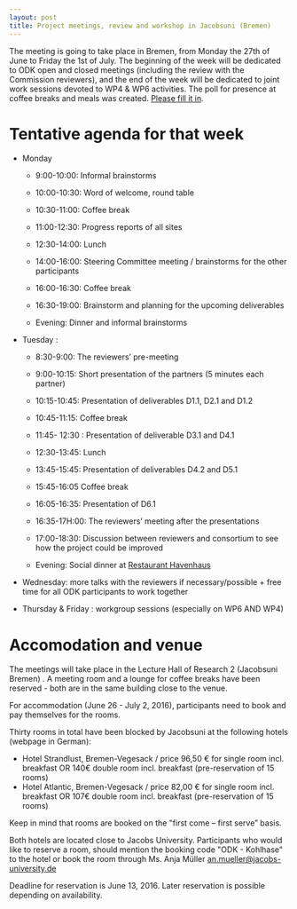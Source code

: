```yaml
---
layout: post
title: Project meetings, review and workshop in Jacobsuni (Bremen)
---
```


The meeting is going to take place in Bremen, from Monday the 27th of June to Friday the 1st of July. The beginning of the week will be dedicated to ODK open and closed meetings (including the review with the Commission reviewers), and the end of the week will be dedicated to joint work sessions devoted to WP4 & WP6 activities.
The poll for presence at coffee breaks and meals was created. [Please fill it in](https://framadate.org/UVLeP6qgpHinTuU2).

# Tentative agenda for that week

- Monday

  - 9:00-10:00: Informal brainstorms
  - 10:00-10:30: Word of welcome, round table
  - 10:30-11:00: Coffee break
  - 11:00-12:30: Progress reports of all sites

  - 12:30-14:00: Lunch

  - 14:00-16:00: Steering Committee meeting / brainstorms for the other participants
  - 16:00-16:30: Coffee break
  - 16:30-19:00: Brainstorm and planning for the upcoming deliverables
  
  - Evening: Dinner and informal brainstorms


- Tuesday : 

  - 8:30-9:00: The reviewers’ pre-meeting
  - 9:00-10:15: Short presentation of the partners (5 minutes each partner)
  - 10:15-10:45: Presentation of deliverables D1.1, D2.1 and D1.2
  - 10:45-11:15: Coffee break
  - 11:45- 12:30 : Presentation of deliverable D3.1 and D4.1
  
  - 12:30-13:45: Lunch
   
  - 13:45-15:45: Presentation of deliverables D4.2 and D5.1 
  - 15:45-16:05 Coffee break
  - 16:05-16:35: Presentation of D6.1
  - 16:35-17H:00: The reviewers’ meeting after the presentations
  - 17:00-18:30: Discussion between reviewers and consortium to see how the project could be improved
  
  - Evening: Social dinner at [Restaurant Havenhaus](http://www.hotel-havenhaus.de/)

- Wednesday: more talks with the reviewers if necessary/possible + free time for all ODK participants to work together 
- Thursday & Friday : workgroup sessions (especially on WP6 AND WP4)


# Accomodation and venue

The meetings will take place in the Lecture Hall of Research 2 (Jacobsuni Bremen) . 
A meeting room and a lounge for coffee breaks have been reserved - both are in the same building close to the venue.  

For accommodation (June 26 - July 2, 2016), participants need to book and pay themselves for the rooms.

Thirty rooms in total have been blocked by Jacobsuni at the following hotels (webpage in German):

- Hotel Strandlust, Bremen-Vegesack / price 96,50 € for single room incl. breakfast OR 140€ double room incl. breakfast (pre-reservation of 15 rooms) 
- Hotel Atlantic, Bremen-Vegesack /  price 82,00 € for single room incl. breakfast OR 107€ double room incl. breakfast (pre-reservation of 15 rooms) 

Keep in mind that rooms are booked on the "first come – first serve” basis.

Both hotels are located close to Jacobs University. Participants who would like to reserve a room, should mention the booking code "ODK - Kohlhase" to the hotel or book the room through Ms. Anja Müller an.mueller@jacobs-university.de

Deadline for reservation is June 13, 2016. Later reservation is possible depending on availability. 
